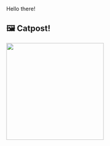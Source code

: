 Hello there!



## 🖼️ Catpost!

<sub>
    <img src="https://cdn2.thecatapi.com/images/MTY3Njg2OQ.jpg" height="256">
</sub>

